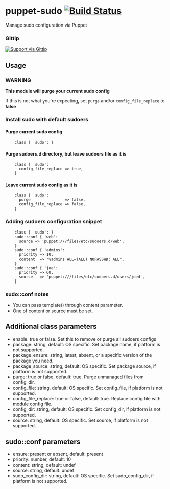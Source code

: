 # puppet-sudo [![Build Status](https://secure.travis-ci.org/saz/puppet-sudo.png)](http://travis-ci.org/saz/puppet-sudo)

Manage sudo configuration via Puppet

### Gittip
[![Support via Gittip](https://rawgithub.com/twolfson/gittip-badge/0.2.0/dist/gittip.png)](https://www.gittip.com/saz/)

## Usage

### WARNING
**This module will purge your current sudo config**

If this is not what you're expecting, set `purge` and/or `config_file_replace` to **false**

### Install sudo with default sudoers

#### Purge current sudo config
```
    class { 'sudo': }
```

#### Purge sudoers.d directory, but leave sudoers file as it is
```
    class { 'sudo':
      config_file_replace => true,
    }
```

#### Leave current sudo config as it is
```
    class { 'sudo':
      purge               => false,
      config_file_replace => false,
    }
```

### Adding sudoers configuration snippet

```
    class { 'sudo': }
    sudo::conf { 'web':
      source => 'puppet:///files/etc/sudoers.d/web',
    }
    sudo::conf { 'admins':
      priority => 10,
      content  => "%admins ALL=(ALL) NOPASSWD: ALL",
    }
    sudo::conf { 'joe':
      priority => 60,
      source   => 'puppet:///files/etc/sudoers.d/users/joed',
    }
```

### sudo::conf notes
* You can pass template() through content parameter.
* One of content or source must be set.

## Additional class parameters
* enable: true or false. Set this to remove or purge all sudoers configs
* package: string, default: OS specific. Set package name, if platform is not supported.
* package_ensure: string, latest, absent, or a specific version of the package you need.
* package_source: string, default: OS specific. Set package source, if platform is not supported.
* purge: true or false, default: true. Purge unmanaged files from config_dir.
* config_file: string, default: OS specific. Set config_file, if platform is not supported.
* config_file_replace: true or false, default: true. Replace config file with module config file.
* config_dir: string, default: OS specific. Set config_dir, if platform is not supported.
* source: string, default: OS specific. Set source, if platform is not supported.

## sudo::conf parameters
* ensure: present or absent, default: present
* priority: number, default: 10
* content: string, default: undef
* source: string, default: undef
* sudo_config_dir: string, default: OS specific. Set sudo_config_dir, if platform is not supported.
